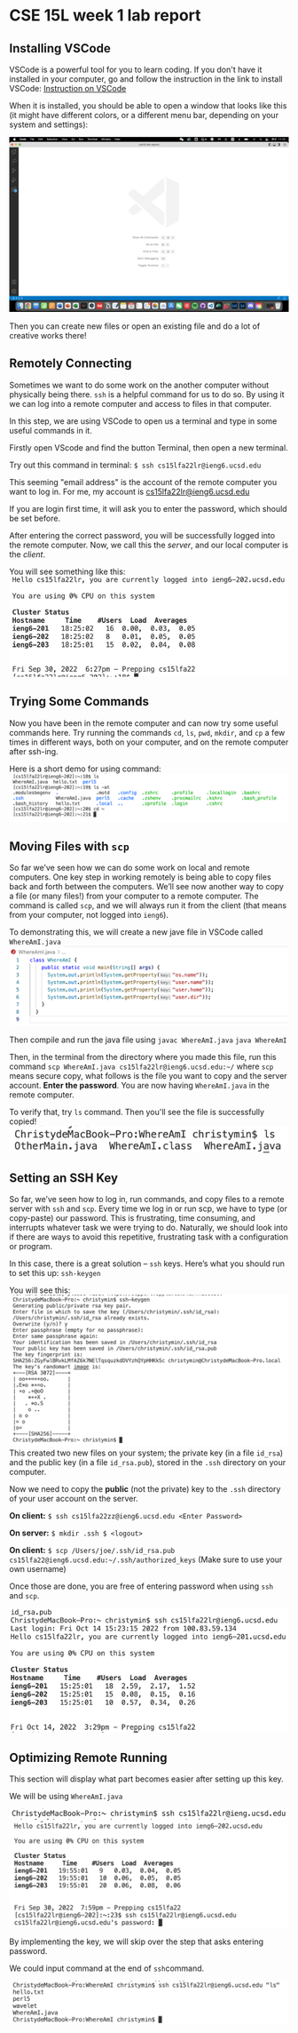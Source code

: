 # CSE 15L week 1 lab report

## Installing VSCode
VSCode is a powerful tool for you to learn coding. If you don't have it installed in your computer, go and follow the instruction in the link to install VSCode:
[Instruction on VSCode](https://code.visualstudio.com/)

When it is installed, you should be able to open a window that looks like this (it might have different colors, or a different menu bar, depending on your system and settings):

![image](https://github.com/YuxuanIsL/lab-report-week-1/blob/main/vscode%E6%89%93%E5%BC%80%E9%A1%B5%E9%9D%A2.png)

Then you can create new files or open an existing file and do a lot of creative works there!

## Remotely Connecting

Sometimes we want to do some work on the another computer without physically being there. 
`ssh` is a helpful command for us to do so. By using it we can log into a remote computer and access to files in that computer.

In this step, we are using VSCode to open us a terminal and type in some useful commands in it.

Firstly open VScode and find the button Terminal, then open a new terminal.

Try out this command in terminal: `$ ssh cs15lfa22lr@ieng6.ucsd.edu`

This seeming "email address" is the account of the remote computer you want to log in. For me, my account is cs15lfa22lr@ieng6.ucsd.edu

If you are login first time, it will ask you to enter the password, which should be set before.

After entering the correct password, you will be successfully logged into the remote computer. Now, we call this the *server*, and our local computer is the *client*. 

You will see something like this: ![image](https://github.com/YuxuanIsL/lab-report-week-1/blob/main/ssh%20%E9%A1%B5%E9%9D%A2.png)

## Trying Some Commands

Now you have been in the remote computer and can now try some useful commands here. Try running the commands `cd`, `ls`, `pwd`, `mkdir`, and `cp` a few times in different ways, both on your computer, and on the remote computer after ssh-ing. 

Here is a short demo for using command: ![image](https://github.com/YuxuanIsL/lab-report-week-1/blob/main/Try%20running%20some%20cmd%20.png)

## Moving Files with `scp`

So far we’ve seen how we can do some work on local and remote computers. One key step in working remotely is being able to copy files back and forth between the computers. We’ll see now another way to copy a file (or many files!) from your computer to a remote computer. The command is called `scp`, and we will always run it from the client (that means from your computer, not logged into `ieng6`). 

To demonstrating this, we will create a new jave file in VSCode called `WhereAmI.java`
![image](https://github.com/YuxuanIsL/lab-report-week-1/blob/main/where%20am%20i.png)

Then compile and run the java file using
`javac WhereAmI.java`
`java WhereAmI`

Then, in the terminal from the directory where you made this file, run this command 
`scp WhereAmI.java cs15lfa22lr@ieng6.ucsd.edu:~/`
where `scp` means secure copy, what follows is the file you want to copy and the server account. **Enter the password**. You are now having `WhereAmI.java` in the remote computer. 

To verify that, try `ls` command. Then you'll see the file is successfully copied! 
![image](https://github.com/YuxuanIsL/lab-report-week-1/blob/main/ls.png)

## Setting an SSH Key

So far, we’ve seen how to log in, run commands, and copy files to a remote server with `ssh` and `scp`. Every time we log in or run scp, we have to type (or copy-paste) our password. This is frustrating, time consuming, and interrupts whatever task we were trying to do. Naturally, we should look into if there are ways to avoid this repetitive, frustrating task with a configuration or program.

In this case, there is a great solution – `ssh` keys. Here’s what you should run to set this up:
`ssh-keygen`

You will see this:
![image](https://github.com/YuxuanIsL/lab-report-week-1/blob/main/ssh.png)
This created two new files on your system; the private key (in a file `id_rsa`) and the public key (in a file `id_rsa.pub`), stored in the `.ssh` directory on your computer.

Now we need to copy the **public** (not the private) key to the `.ssh` directory of your user account on the server.

**On client:**
`$ ssh cs15lfa22zz@ieng6.ucsd.edu
<Enter Password>`

**On server:**
`$ mkdir .ssh
$ <logout>`

**On client:**
`$ scp /Users/joe/.ssh/id_rsa.pub cs15lfa22@ieng6.ucsd.edu:~/.ssh/authorized_keys`
(Make sure to use your own username)

Once those are done, you are free of entering password when using `ssh` and `scp`.

![image](https://github.com/YuxuanIsL/lab-report-week-1/blob/main/ssh%20showup.png)

## Optimizing Remote Running

This section will display what part becomes easier after setting up this key.

We will be using `WhereAmI.java`

![image](https://github.com/YuxuanIsL/lab-report-week-1/blob/main/demo.png)
![image](https://github.com/YuxuanIsL/lab-report-week-1/blob/main/demo%5C.png)

By implementing the key, we will skip over the step that asks entering password.

We could input command at the end of `ssh`command.

![image](https://github.com/YuxuanIsL/lab-report-week-1/blob/main/optimiing.png)


